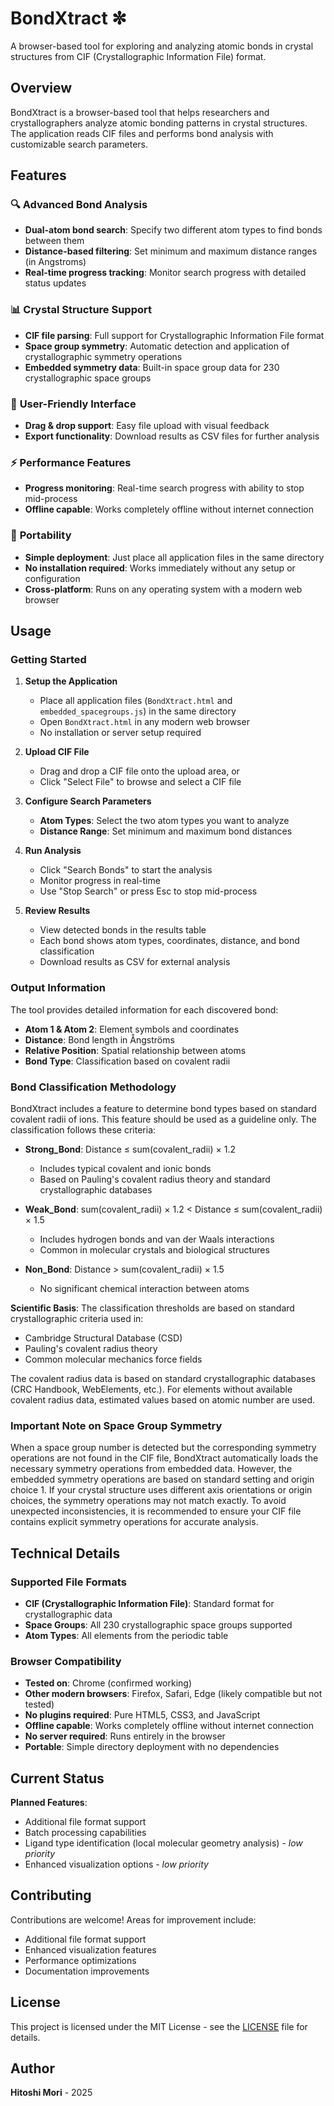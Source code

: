 # BondXtract ✼

A browser-based tool for exploring and analyzing atomic bonds in crystal structures from CIF (Crystallographic Information File) format.

## Overview

BondXtract is a browser-based tool that helps researchers and crystallographers analyze atomic bonding patterns in crystal structures. The application reads CIF files and performs bond analysis with customizable search parameters.

## Features

### 🔍 **Advanced Bond Analysis**
- **Dual-atom bond search**: Specify two different atom types to find bonds between them
- **Distance-based filtering**: Set minimum and maximum distance ranges (in Angstroms)
- **Real-time progress tracking**: Monitor search progress with detailed status updates

### 📊 **Crystal Structure Support**
- **CIF file parsing**: Full support for Crystallographic Information File format
- **Space group symmetry**: Automatic detection and application of crystallographic symmetry operations
- **Embedded symmetry data**: Built-in space group data for 230 crystallographic space groups

### 🎨 **User-Friendly Interface**
- **Drag & drop support**: Easy file upload with visual feedback
- **Export functionality**: Download results as CSV files for further analysis

### ⚡ **Performance Features**
- **Progress monitoring**: Real-time search progress with ability to stop mid-process
- **Offline capable**: Works completely offline without internet connection

### 👜 **Portability**
- **Simple deployment**: Just place all application files in the same directory
- **No installation required**: Works immediately without any setup or configuration
- **Cross-platform**: Runs on any operating system with a modern web browser

## Usage

### Getting Started

1. **Setup the Application**
   - Place all application files (`BondXtract.html` and `embedded_spacegroups.js`) in the same directory
   - Open `BondXtract.html` in any modern web browser
   - No installation or server setup required

2. **Upload CIF File**
   - Drag and drop a CIF file onto the upload area, or
   - Click "Select File" to browse and select a CIF file

3. **Configure Search Parameters**
   - **Atom Types**: Select the two atom types you want to analyze
   - **Distance Range**: Set minimum and maximum bond distances

4. **Run Analysis**
   - Click "Search Bonds" to start the analysis
   - Monitor progress in real-time
   - Use "Stop Search" or press Esc to stop mid-process

5. **Review Results**
   - View detected bonds in the results table
   - Each bond shows atom types, coordinates, distance, and bond classification
   - Download results as CSV for external analysis

### Output Information

The tool provides detailed information for each discovered bond:
- **Atom 1 & Atom 2**: Element symbols and coordinates
- **Distance**: Bond length in Ångströms
- **Relative Position**: Spatial relationship between atoms
- **Bond Type**: Classification based on covalent radii

### Bond Classification Methodology

BondXtract includes a feature to determine bond types based on standard covalent radii of ions. This feature should be used as a guideline only. The classification follows these criteria:

- **Strong_Bond**: Distance ≤ sum(covalent_radii) × 1.2
  - Includes typical covalent and ionic bonds
  - Based on Pauling's covalent radius theory and standard crystallographic databases

- **Weak_Bond**: sum(covalent_radii) × 1.2 < Distance ≤ sum(covalent_radii) × 1.5
  - Includes hydrogen bonds and van der Waals interactions
  - Common in molecular crystals and biological structures

- **Non_Bond**: Distance > sum(covalent_radii) × 1.5
  - No significant chemical interaction between atoms

**Scientific Basis**: The classification thresholds are based on standard crystallographic criteria used in:
- Cambridge Structural Database (CSD)
- Pauling's covalent radius theory
- Common molecular mechanics force fields

The covalent radius data is based on standard crystallographic databases (CRC Handbook, WebElements, etc.). For elements without available covalent radius data, estimated values based on atomic number are used.

### Important Note on Space Group Symmetry

When a space group number is detected but the corresponding symmetry operations are not found in the CIF file, BondXtract automatically loads the necessary symmetry operations from embedded data. However, the embedded symmetry operations are based on standard setting and origin choice 1. If your crystal structure uses different axis orientations or origin choices, the symmetry operations may not match exactly. To avoid unexpected inconsistencies, it is recommended to ensure your CIF file contains explicit symmetry operations for accurate analysis.

## Technical Details

### Supported File Formats
- **CIF (Crystallographic Information File)**: Standard format for crystallographic data
- **Space Groups**: All 230 crystallographic space groups supported
- **Atom Types**: All elements from the periodic table



### Browser Compatibility
- **Tested on**: Chrome (confirmed working)
- **Other modern browsers**: Firefox, Safari, Edge (likely compatible but not tested)
- **No plugins required**: Pure HTML5, CSS3, and JavaScript
- **Offline capable**: Works completely offline without internet connection
- **No server required**: Runs entirely in the browser
- **Portable**: Simple directory deployment with no dependencies

## Current Status

**Planned Features**:
- Additional file format support
- Batch processing capabilities
- Ligand type identification (local molecular geometry analysis) - *low priority*
- Enhanced visualization options - *low priority*

## Contributing

Contributions are welcome! Areas for improvement include:
- Additional file format support
- Enhanced visualization features
- Performance optimizations
- Documentation improvements

## License

This project is licensed under the MIT License - see the [LICENSE](LICENSE) file for details.

## Author

**Hitoshi Mori** - 2025
